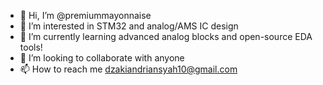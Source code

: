 - 👋 Hi, I’m @premiummayonnaise
- 👀 I’m interested in STM32 and analog/AMS IC design
- 🌱 I’m currently learning advanced analog blocks and open-source EDA tools!
- 💞️ I’m looking to collaborate with anyone
- 📫 How to reach me dzakiandriansyah10@gmail.com

<!---
premiummayonnaise/premiummayonnaise is a ✨ special ✨ repository because its `README.md` (this file) appears on your GitHub profile.
You can click the Preview link to take a look at your changes.
--->
